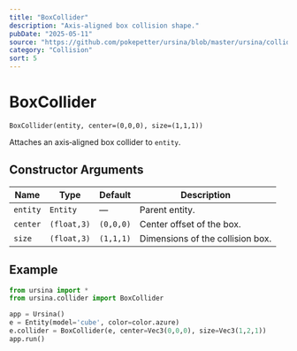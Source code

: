 ```yaml
---
title: "BoxCollider"
description: "Axis‑aligned box collision shape."
pubDate: "2025-05-11"
source: "https://github.com/pokepetter/ursina/blob/master/ursina/collider.py"
category: "Collision"
sort: 5
---
```


# BoxCollider

`BoxCollider(entity, center=(0,0,0), size=(1,1,1))`

Attaches an axis‑aligned box collider to `entity`.

## Constructor Arguments

| Name      | Type          | Default       | Description                         |
|-----------|---------------|---------------|-------------------------------------|
| `entity`  | `Entity`      | —             | Parent entity.                      |
| `center`  | `(float,3)`   | `(0,0,0)`     | Center offset of the box.           |
| `size`    | `(float,3)`   | `(1,1,1)`     | Dimensions of the collision box.    |

## Example

```python
from ursina import *
from ursina.collider import BoxCollider

app = Ursina()
e = Entity(model='cube', color=color.azure)
e.collider = BoxCollider(e, center=Vec3(0,0,0), size=Vec3(1,2,1))
app.run()
```
